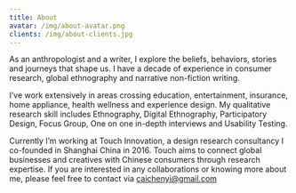 ```yaml
---
title: About
avatar: /img/about-avatar.png
clients: /img/about-clients.jpg
---
```

As an anthropologist and a writer, I explore the beliefs, behaviors, stories and journeys that shape us.
I have a decade of experience in <heightlight>consumer research, global ethnography and narrative non-fiction
writing</heightlight>.
                
I’ve work extensively in areas crossing <heightlight>education, entertainment, insurance, home appliance, health
wellness and experience design</heightlight>. My qualitative research skill includes <heightlight>Ethnography, Digital Ethnography,
Participatory Design, Focus Group, One on one in-depth interviews and Usability Testing</heightlight>.
               
Currently I’m working at Touch Innovation, a design research consultancy I co-founded in Shanghai China
in 2016. Touch aims to connect global businesses and creatives with Chinese consumers through research
expertise.
If you are interested in any collaborations or knowing more about me, please feel free to contact via [caichenyi@gmail.com](mailto:caichenyi@gmail.com)